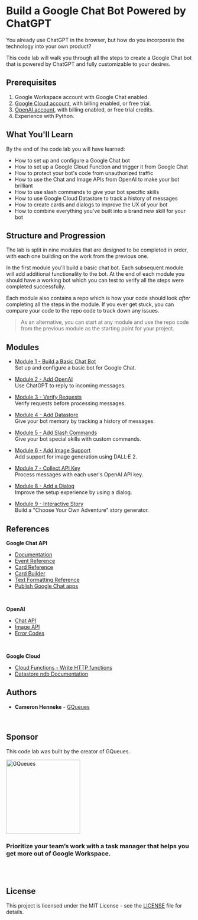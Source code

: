 # Build a Google Chat Bot Powered by ChatGPT
You already use ChatGPT in the browser, but how do you incorporate the technology into your own product? 

This code lab will walk you through all the steps to create a Google Chat bot that is powered by ChatGPT and fully customizable to your desires.

## Prerequisites
1. Google Workspace account with Google Chat enabled.
2. [Google Cloud account](https://console.cloud.google.com/), with billing enabled, or free trial.
3. [OpenAI account](https://platform.openai.com/), with billing enabled, or free trial credits.
4. Experience with Python.

## What You'll Learn
By the end of the code lab you will have learned:
- How to set up and configure a Google Chat bot
- How to set up a Google Cloud Function and trigger it from Google Chat
- How to protect your bot's code from unauthorized traffic
- How to use the Chat and Image APIs from OpenAI to make your bot brilliant
- How to use slash commands to give your bot specific skills
- How to use Google Cloud Datastore to track a history of messages
- How to create cards and dialogs to improve the UX of your bot
- How to combine everything you've built into a brand new skill for your bot

## Structure and Progression
The lab is split in nine modules that are designed to be completed in order, with each one building on the work from the previous one.

In the first module you'll build a basic chat bot. Each subsequent module will add additional functionality to the bot. At the end of each module you should have a working bot which you can test to verify all the steps were completed successfully.

Each module also contains a repo which is how your code should look *after* completing all the steps in the module. If you ever get stuck, you can compare your code to the repo code to track down any issues.

> As an alternative, you can start at any module and use the repo code from the previous module as the starting point for your project.

## Modules

- [Module 1 - Build a Basic Chat Bot](mod_1_chat#readme)<br />
Set up and configure a basic bot for Google Chat.

- [Module 2 - Add OpenAI](mod_2_openai#readme)<br />
Use ChatGPT to reply to incoming messages.

- [Module 3 - Verify Requests](mod_3_verify#readme)<br />
Verify requests before processing messages. 

- [Module 4 - Add Datastore](mod_4_datastore#readme)<br />
Give your bot memory by tracking a history of messages.

- [Module 5 - Add Slash Commands](mod_5_commands#readme)<br />
Give your bot special skills with custom commands.

- [Module 6 - Add Image Support](mod_6_images#readme)<br />
Add support for image generation using DALL·E 2. 

- [Module 7 - Collect API Key](mod_7_apiKey#readme)<br />
Process messages with each user's OpenAI API key.

- [Module 8 - Add a Dialog](mod_8_dialogs#readme)<br />
Improve the setup experience by using a dialog.

- [Module 9 - Interactive Story](mod_9_story#readme)<br />
Build a "Choose Your Own Adventure" story generator.

## References
**Google Chat API**
- [Documentation](https://developers.google.com/chat/how-tos/apps-develop)
- [Event Reference](https://developers.google.com/chat/api/reference/rest/v1/Event)
- [Card Reference](https://developers.google.com/chat/api/reference/rest/v1/cards)
- [Card Builder](https://gw-card-builder.web.app/)
- [Text Formatting Reference](https://developers.google.com/chat/api/guides/message-formats/cards#card_text_formatting)
- [Publish Google Chat apps](https://developers.google.com/chat/how-tos/apps-publish)

<br />

**OpenAI**
- [Chat API](https://platform.openai.com/docs/guides/chat)
- [Image API](https://platform.openai.com/docs/guides/images)
- [Error Codes](https://platform.openai.com/docs/guides/error-codes)

<br />

**Google Cloud**
- [Cloud Functions - Write HTTP functions](https://cloud.google.com/functions/docs/writing/write-http-functions)
- [Datastore ndb Documentation](https://googleapis.dev/python/python-ndb/latest/)


## Authors

* **Cameron Henneke** - [GQueues](https://www.gqueues.com)

<br />

## Sponsor

This code lab was built by the creator of GQueues.

<a href="https://www.gqueues.com">
<img 
    src="https://app.gqueues.com/images/5.7.1/gqueues_logo.svg"
    alt="GQueues"
    width="200">
    </a>

### Prioritize your team’s work with a task manager that helps you get more out of Google Workspace.

<br />
<br />

## License

This project is licensed under the MIT License - see the [LICENSE](LICENSE) file for details.

